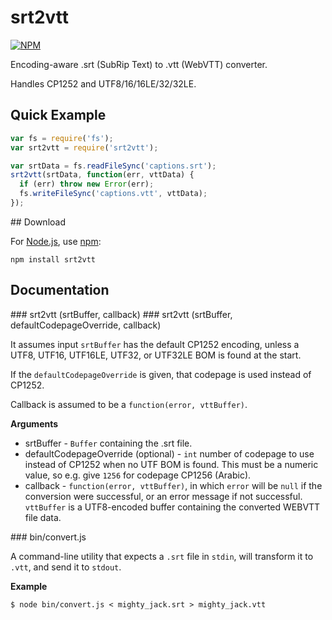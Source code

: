 # srt2vtt

[![NPM](https://nodei.co/npm/srt2vtt.png)](https://nodei.co/npm/srt2vtt/)

Encoding-aware .srt (SubRip Text) to .vtt (WebVTT) converter.

Handles CP1252 and UTF8/16/16LE/32/32LE.

## Quick Example

```javascript
var fs = require('fs');
var srt2vtt = require('srt2vtt');

var srtData = fs.readFileSync('captions.srt');
srt2vtt(srtData, function(err, vttData) {
  if (err) throw new Error(err);
  fs.writeFileSync('captions.vtt', vttData);
});
```

<a name="download" />
## Download

For [Node.js](http://nodejs.org/), use [npm](http://npmjs.org/):

    npm install srt2vtt

## Documentation

<a name="srt2vtt" />
### srt2vtt (srtBuffer, callback)
### srt2vtt (srtBuffer, defaultCodepageOverride, callback)

It assumes input `srtBuffer` has the default CP1252 encoding, unless a UTF8, UTF16, UTF16LE, UTF32, or UTF32LE BOM is found at the start.

If the `defaultCodepageOverride` is given, that codepage is used instead of CP1252.

Callback is assumed to be a `function(error, vttBuffer)`.

__Arguments__

* srtBuffer - `Buffer` containing the .srt file.
* defaultCodepageOverride (optional) - `int` number of codepage to use instead of CP1252 when no UTF BOM is found.  This must be a numeric value, so e.g. give `1256` for codepage CP1256 (Arabic).
* callback - `function(error, vttBuffer)`, in which `error` will be `null` if the conversion were successful, or an error message if not successful.  `vttBuffer` is a UTF8-encoded buffer containing the converted WEBVTT file data.

<a name="convert" />
### bin/convert.js

A command-line utility that expects a `.srt` file in `stdin`, will transform it to `.vtt`, and send it to `stdout`.

__Example__

```
$ node bin/convert.js < mighty_jack.srt > mighty_jack.vtt
```
